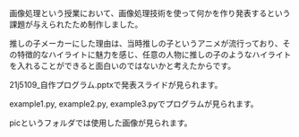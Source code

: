 画像処理という授業において、画像処理技術を使って何かを作り発表するという課題が与えられたため制作しました。

推しの子メーカーにした理由は、当時推しの子というアニメが流行っており、その特徴的なハイライトに魅力を感じ、任意の人物に推しの子のようなハイライトを入れることができると面白いのではないかと考えたからです。

21j5109_自作プログラム.pptxで発表スライドが見られます。

example1.py, example2.py, example3.pyでプログラムが見られます。

picというフォルダでは使用した画像が見られます。
